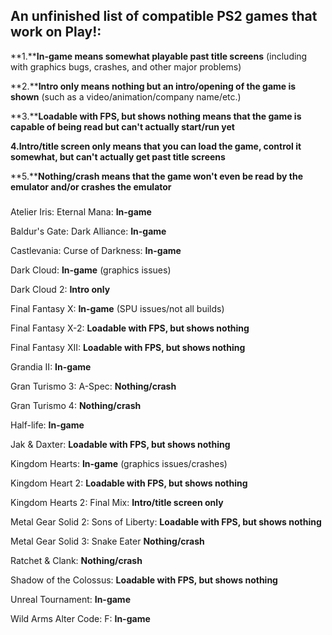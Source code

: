 ## An unfinished list of compatible PS2 games that work on Play!:

**1.****In-game means somewhat playable past title screens** (including with graphics bugs, crashes, and other major problems)

**2.****Intro only means nothing but an intro/opening of the game is shown** (such as a video/animation/company name/etc.)

**3.****Loadable with FPS, but shows nothing means that the game is capable of being read but can't actually start/run yet**

**4.Intro/title screen only means that you can load the game, control it somewhat, but can't actually get past title screens**

**5.****Nothing/crash means that the game won't even be read by the emulator and/or crashes the emulator**
### 

Atelier Iris: Eternal Mana: **In-game**

Baldur's Gate: Dark Alliance: **In-game**

Castlevania: Curse of Darkness: **In-game**

Dark Cloud: **In-game** (graphics issues)

Dark Cloud 2: **Intro only**

Final Fantasy X: **In-game** (SPU issues/not all builds)

Final Fantasy X-2: **Loadable with FPS, but shows nothing**

Final Fantasy XII: **Loadable with FPS, but shows nothing**

Grandia II: **In-game**

Gran Turismo 3: A-Spec: **Nothing/crash**

Gran Turismo 4: **Nothing/crash**


Half-life: **In-game**

Jak & Daxter: **Loadable with FPS, but shows nothing**

Kingdom Hearts: **In-game** (graphics issues/crashes)

Kingdom Heart 2: **Loadable with FPS, but shows nothing**

Kingdom Hearts 2: Final Mix: **Intro/title screen only**

Metal Gear Solid 2: Sons of Liberty: **Loadable with FPS, but shows nothing**

Metal Gear Solid 3: Snake Eater **Nothing/crash**

Ratchet & Clank: **Nothing/crash**

Shadow of the Colossus: **Loadable with FPS, but shows nothing**

Unreal Tournament: **In-game**

Wild Arms Alter Code: F: **In-game**






